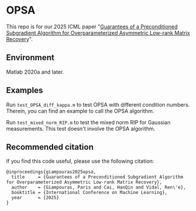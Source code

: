 # OPSA
This repo is for our 2025 ICML paper "[Guarantees of a Preconditioned Subgradient Algorithm for Overparameterized Asymmetric Low-rank Matrix Recovery](https://openreview.net/forum?id=GaCo82yC7z)". 

## Environment
Matlab 2020a and later.

## Examples

Run `test_OPSA_diff_kappa.m` to test OPSA with different condition numbers. Therein, you can find an example to call the OPSA algorithm.

Run `test_mixed_norm_RIP.m` to test the mixed norm RIP for Gaussian measurements. This test doesn't involve the OPSA algorithm.

## Recommended citation
If you find this code useful, please use the following citation:
```
@inproceedings{giampouras2025opsa,
  title     = {Guarantees of a Preconditioned Subgradient Algorithm for Overparameterized Asymmetric Low-rank Matrix Recovery},
  author    = {Giampouras, Paris and Cai, HanQin and Vidal, Ren\'e},
  booktitle = {International Conference on Machine Learning},
  year      = {2025}
}
```
